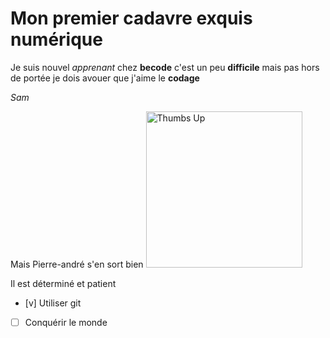 # Mon premier cadavre exquis numérique
Je suis nouvel *apprenant* chez **becode**
c'est un peu **difficile** mais pas hors de portée
je dois avouer que j'aime le **codage**

*Sam*

Mais Pierre-andré s'en sort bien <img alt="Thumbs Up" src="https://i.pinimg.com/originals/aa/51/6c/aa516c36b135a83ca0c1c20d67e62766.png" width="250px"/>

Il est déterminé et patient
- [v] Utiliser git
- [ ] Conquérir le monde
